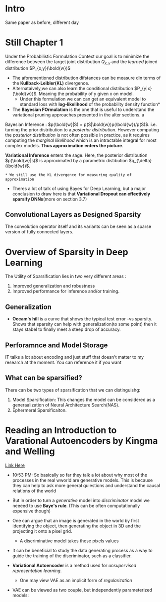 # Intro

Same paper as before, different day

# Still Chapter 1

Under the Probabilistic Formulation Context our goal is to minimize the difference between the target joint distribution 
$Q_{x,y}$ and the *learned* joined distribution $P_{x,y}(\bold{w})$

* The aforementioned distribution difstances can be measure din terms of the **Kullback-Leibler(KL)** divergence.
* Alternataively,we can also learn the conditional distribution $P_{y|x}(\bold{w})$. Meaning
the probability of y  given x on model. 
    * Under this formulation we can can get an equivalent model to standard loss with 
    **log-likelihood** of the probability density function* 
* The **Bayesian FOrmulation** is the one that is useful to understand the 
variational pruning approaches presented in the alter sections. a

Bayesian Inference
:   $p(\bold{w}|S) = p(S|\bold{w})p(\bold{w})/p(S)$. i.e. turning the prior distribution 
to a *posterior distribution*. However computing the *posterior distribution* is not
often possible in practice, as it requires computing the *marginal likelihood*
which is an intractable integral for most complex models. **Thus approximation 
enters the picture**.

**Variational Inference** enters the sage. Here, the posterior distribution
$p(\bold{w}|s)$ is approximated by a parametric distibution  $q_{\delta}(\bold{w})$.

    * We still use the KL divergence for measuring quality of approximation 

* Theres a lot of talk of using Bayes for Deep Learning, but a major conclusion
to draw here is that **Variational Dropout can effectively sparsify
DNNs**(more on section 3.7)

##  Convolutional Layers as Designed Sparsity

The convolution operator itself and its variants can be seen as a sparse version of fully connected layers. 

# Overview of Sparsity in Deep Learning

The Utility of Sparsification lies in two very different areas :
1. Improved generalization and robustness
2. Improved performance for inference and/or training.

## Generalization

* **Occam's hill** is a curve that shows the typical test error -vs  sparsity.
Shows that sparsity can help with generalization(to some point) then it stays stabel to finally 
meet a steep drop of accuracy.

## Perforamnce and Model Storage

IT talks a lot about encoding and just  stuff that doesn't
matter to my research at the 
moment. You can reference it if you want 

## What can be sparsified?

There can be two types of sparsification that we can distinguishg:

1. Model Sparsification: This changes the model can be considered as a generaalization of 
Neural Architecture Search(NAS).
2. Ephermeral Sparsificaiton.



# Reading an Introduction to Varational Autoencoders by Kingma and Welling


[Link Here](https://arxiv.org/pdf/1906.02691.pdf)

* 10:53 PM: So basically so far they talk a lot about why most of the processes in the real
wworld are generative models. This is because they can help to ask more general quiestions
and understand the causal relations of the world
* But in order to turn a *generative* model into  *discriminator* model we neeeed to use 
**Baye's rule**. (This can be often computationally expensive though)
* One can argue that an image is generated in the world by first identifying the object,
then generating the object in  3D and the projecting it onto a pixel grid.

    * A discriminative model takes these pixels values 
* It can be beneficial to study the data generating process as a way to guide the training 
of the discriminator, such as a classifier.
* **Variational Autoencoder** is a method used for *unsupervised representation learning*.
    * One may view VAE as an implicit form of *regularization*
* VAE can be viewed as two couple, but independently parameterized models:




